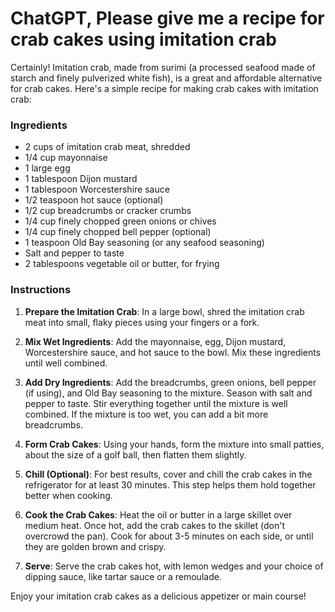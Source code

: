 # ChatGPT, Please give me a recipe for crab cakes using imitation crab

Certainly! Imitation crab, made from surimi (a processed seafood made of starch and finely pulverized white fish), is a great and affordable alternative for crab cakes. Here's a simple recipe for making crab cakes with imitation crab:

### Ingredients

- 2 cups of imitation crab meat, shredded
- 1/4 cup mayonnaise
- 1 large egg
- 1 tablespoon Dijon mustard
- 1 tablespoon Worcestershire sauce
- 1/2 teaspoon hot sauce (optional)
- 1/2 cup breadcrumbs or cracker crumbs
- 1/4 cup finely chopped green onions or chives
- 1/4 cup finely chopped bell pepper (optional)
- 1 teaspoon Old Bay seasoning (or any seafood seasoning)
- Salt and pepper to taste
- 2 tablespoons vegetable oil or butter, for frying

### Instructions

1. **Prepare the Imitation Crab**: In a large bowl, shred the imitation crab meat into small, flaky pieces using your fingers or a fork.

2. **Mix Wet Ingredients**: Add the mayonnaise, egg, Dijon mustard, Worcestershire sauce, and hot sauce to the bowl. Mix these ingredients until well combined.

3. **Add Dry Ingredients**: Add the breadcrumbs, green onions, bell pepper (if using), and Old Bay seasoning to the mixture. Season with salt and pepper to taste. Stir everything together until the mixture is well combined. If the mixture is too wet, you can add a bit more breadcrumbs.

4. **Form Crab Cakes**: Using your hands, form the mixture into small patties, about the size of a golf ball, then flatten them slightly.

5. **Chill (Optional)**: For best results, cover and chill the crab cakes in the refrigerator for at least 30 minutes. This step helps them hold together better when cooking.

6. **Cook the Crab Cakes**: Heat the oil or butter in a large skillet over medium heat. Once hot, add the crab cakes to the skillet (don't overcrowd the pan). Cook for about 3-5 minutes on each side, or until they are golden brown and crispy.

7. **Serve**: Serve the crab cakes hot, with lemon wedges and your choice of dipping sauce, like tartar sauce or a remoulade.

Enjoy your imitation crab cakes as a delicious appetizer or main course!
